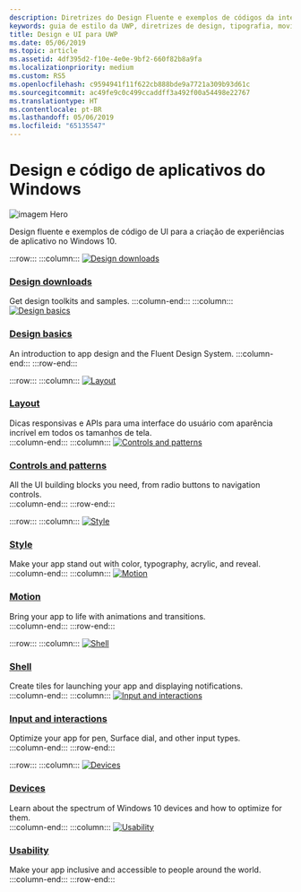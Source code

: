 ```yaml
---
description: Diretrizes do Design Fluente e exemplos de códigos da interface do usuário para criação de experiências de aplicativo no Windows 10
keywords: guia de estilo da UWP, diretrizes de design, tipografia, movimento, som, movimento, desenvolvimento de aplicativos
title: Design e UI para UWP
ms.date: 05/06/2019
ms.topic: article
ms.assetid: 4df395d2-f10e-4e0e-9bf2-660f82b8a9fa
ms.localizationpriority: medium
ms.custom: RS5
ms.openlocfilehash: c9594941f11f622cb888bde9a7721a309b93d61c
ms.sourcegitcommit: ac49fe9c0c499ccaddff3a492f00a54498e22767
ms.translationtype: HT
ms.contentlocale: pt-BR
ms.lasthandoff: 05/06/2019
ms.locfileid: "65135547"
---
```

# <a name="design-and-code-windows-apps"></a>Design e código de aplicativos do Windows

![imagem Hero](images/ficon-1x.png)

Design fluente e exemplos de código de UI para a criação de experiências de aplicativo no Windows 10.


:::row:::
    :::column:::
        <a href="downloads/index.md">
            <img src="images/downloads-1x.png" alt="Design downloads" />
        </a><br/>
        <h3><a href="downloads/index.md">Design downloads</a></h3>
        Get design toolkits and samples.
    :::column-end:::
    :::column:::
        <a href="basics/index.md">
            <img src="images/basics-1x.png" alt="Design basics" />
        </a><br/>
        <h3><a href="basics/index.md">Design basics</a></h3>
        An introduction to app design and the Fluent Design System.
    :::column-end:::
:::row-end:::

:::row:::
    :::column:::
        <a href="layout/index.md">
            <img src="images/layout-1x.png" alt="Layout" />
        </a><br/>
        <h3><a href="layout/index.md">Layout</a></h3>
       Dicas responsivas e APIs para uma interface do usuário com aparência incrível em todos os tamanhos de tela. 
       <br/>
    :::column-end:::
    :::column:::
        <a href="controls-and-patterns/index.md">
            <img src="images/controls-1x.png" alt="Controls and patterns" />
        </a><br/>
        <h3><a href="controls-and-patterns/index.md">Controls and patterns</a></h3>
        All the UI building blocks you need, from radio buttons to navigation controls. 
        <br/>
    :::column-end:::
:::row-end:::

:::row:::
    :::column:::
        <a href="style/index.md">
            <img src="images/style-1x.png" alt="Style" />
        </a><br/>
        <h3><a href="style/index.md">Style</a></h3>
        Make your app stand out with color, typography, acrylic, and reveal.
        <br/>
    :::column-end:::
    :::column:::
        <a href="motion/index.md">
            <img src="images/motion-1x.png" alt="Motion" />
        </a><br/>
        <h3><a href="motion/index.md">Motion</a></h3>
        Bring your app to life with animations and transitions.
        <br/>
    :::column-end:::
:::row-end:::

:::row:::
    :::column:::
        <a href="shell/tiles-and-notifications/creating-tiles.md">
            <img src="images/shell-1x.png" alt="Shell" />
        </a><br/>
        <h3><a href="shell/tiles-and-notifications/creating-tiles.md">Shell</a></h3>
        Create tiles for launching your app and displaying notifications. 
        <br/>
    :::column-end:::
    :::column:::
        <a href="input/index.md">
            <img src="images/inputs-1x.png" alt="Input and interactions" />
        </a><br/>
        <h3><a href="input/index.md">Input and interactions</a></h3>
        Optimize your app for pen, Surface dial, and other input types.
        <br/> 
    :::column-end:::
:::row-end:::

:::row:::
    :::column:::
        <a href="devices/index.md">
            <img src="images/devices-1x.png" alt="Devices" />
        </a><br />
        <h3><a href="devices/index.md">Devices</a></h3>
        Learn about the spectrum of Windows 10 devices and how to optimize for them.
        <br/>
    :::column-end:::
    :::column:::
        <a href="usability/index.md">
            <img src="images/usability-1x.png" alt="Usability" />
        </a><br/>
        <h3><a href="usability/index.md">Usability</a></h3>
        Make your app inclusive and accessible to people around the world. 
        <br/>
    :::column-end:::
:::row-end:::
